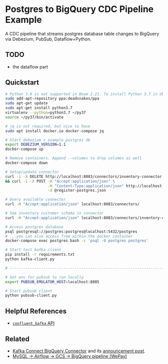 # Postgres to BigQuery CDC Pipeline Example

A CDC pipeline that streams postgres database table changes to BigQuery via Debezium, PubSub, Dataflow+Python.

## TODO

- the dataflow part

## Quickstart

```sh
# Python 3.8 is not supported in Beam 2.21. To install Python 3.7 in Ubuntu 20.04 you can do:
sudo add-apt-repository ppa:deadsnakes/ppa
sudo apt-get update
sudo apt-get install python3.7
virtualenv --python=python3.7 ~/py37
source ~/py37/bin/activate

# jq is not required, but nice to have
sudo apt install docker.io docker-compose jq

# Start debezium + example postgres db
export DEBEZIUM_VERSION=1.1
docker-compose up

# Remove containers. Append --volumes to drop volumes as well
docker-compose down

# Setup/update connector
curl -i -X DELETE http://localhost:8083/connectors/inventory-connector \
&& curl -i -X POST -H "Accept:application/json" \
                   -H "Content-Type:application/json" http://localhost:8083/connectors/ \
                   -d @register-postgres.json

# Query available connector
curl -H "Accept:application/json" localhost:8083/connectors/

# See inventory customer schema in connector
curl -H "Accept:application/json" localhost:8083/connectors/inventory-connector | jq

# Access postgres database
psql postgresql://postgres:postgres@localhost:5432/postgres
# ...you can also access from within the docker container
docker-compose exec postgres bash -c 'psql -U postgres postgres'

# Start test kafka client
pip install -r requirements.txt
python kafka-client.py

# -----------------------------------------------------------------------------------

# Set env for pubsub to run locally
export PUBSUB_EMULATOR_HOST=localhost:8085

# Start pubsub client
python pubsub-client.py
```

## Helpful References

- [`confluent_kafka` API](https://docs.confluent.io/current/clients/confluent-kafka-python/)

## Related

 - [Kafka Connect BigQuery Connector](https://github.com/wepay/kafka-connect-bigquery) and its [announcement post](https://wecode.wepay.com/posts/kafka-bigquery-connector).
 - [MySQL → Airflow → GCS → BigQuery pipeline (WePay)](https://wecode.wepay.com/posts/bigquery-wepay)
